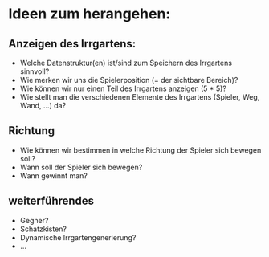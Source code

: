 # Ideen zum herangehen:

## Anzeigen des Irrgartens:
 - Welche Datenstruktur(en) ist/sind zum Speichern des Irrgartens sinnvoll?
 - Wie merken wir uns die Spielerposition (= der sichtbare Bereich)?
 - Wie können wir nur einen Teil des Irrgartens anzeigen (5 * 5)?
 - Wie stellt man die verschiedenen Elemente des Irrgartens (Spieler, Weg, Wand, ...) da?

## Richtung
  - Wie können wir bestimmen in welche Richtung der Spieler sich bewegen soll?
  - Wann soll der Spieler sich bewegen?
  - Wann gewinnt man?

## weiterführendes
  - Gegner?
  - Schatzkisten?
  - Dynamische Irrgartengenerierung?
  -  ...
